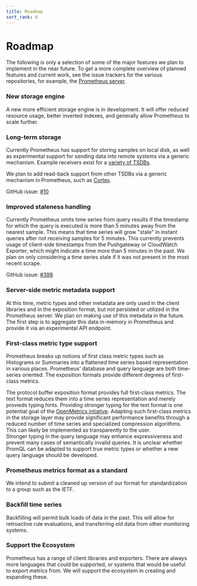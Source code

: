 ```yaml
---
title: Roadmap
sort_rank: 6
---
```


# Roadmap

The following is only a selection of some of the major features we plan to
implement in the near future. To get a more complete overview of planned
features and current work, see the issue trackers for the various repositories,
for example, the [Prometheus
server](https://github.com/prometheus/prometheus/issues).

### New storage engine

A new more efficient storage engine is in development. It will offer reduced
resource usage, better inverted indexes, and generally allow Prometheus to
scale further.

### Long-term storage

Currently Prometheus has support for storing samples on local disk, as well as
experimental support for sending data into remote systems via a generic mechanism.
Example receivers exist for a [variety of TSDBs](https://github.com/prometheus/prometheus/tree/master/documentation/examples/remote_storage).

We plan to add read-back support from other TSDBs via a generic mechanism in Prometheus,
such as [Cortex](https://github.com/weaveworks/cortex).

GitHub issue: [#10](https://github.com/prometheus/prometheus/issues/10)

### Improved staleness handling

Currently Prometheus omits time series from query results if the timestamp for
which the query is executed is more than 5 minutes away from the nearest
sample. This means that time series will grow "stale" in instant queries after
not receiving samples for 5 minutes. This currently prevents usage of
client-side timestamps from the Pushgateway or CloudWatch Exporter, which might
indicate a time more than 5 minutes in the past. We plan on only considering a
time series stale if it was not present in the most recent scrape.

GitHub issue: [#398](https://github.com/prometheus/prometheus/issues/398)

### Server-side metric metadata support

At this time, metric types and other metadata are only used in the
client libraries and in the exposition format, but not persisted or
utilized in the Prometheus server. We plan on making use of this
metadata in the future. The first step is to aggregate this data in-memory
in Prometheus and provide it via an experimental API endpoint.

### First-class metric type support

Prometheus breaks up notions of first class metric types such as Histograms or Summaries
into a flattened time series based representation in various places. Prometheus' database
and query language are both time-series oriented. The exposition formats provide different
degrees of first-class metrics.
  
The protocol buffer exposition format provides full first-class metrics. The text format
reduces them into a time series representation and merely provieds typing hints. Providing
stronger typing for the text format is one potential goal of the [OpenMetrics intiative](https://github.com/RichiH/OpenMetrics).
Adapting such first-class metrics in the storage layer may provide significant performance
benefits through a reduced number of time series and specialized compression algorithms.
This can likely be implemented as transparently to the user.  
Stronger typing in the query language may enhance expressiveness and prevent many cases of
semantically invalid queries. It is unclear whether PromQL can be adapted to
support true metric types or whether a new query language should be developed.

### Prometheus metrics format as a standard

We intend to submit a cleaned up version of our format for standardization
to a group such as the IETF.

### Backfill time series

Backfilling will permit bulk loads of data in the past. This will allow for
retroactive rule evaluations, and transferring old data from other monitoring
systems.

### Support the Ecosystem

Prometheus has a range of client libraries and exporters. There are always more
languages that could be supported, or systems that would be useful to export
metrics from. We will support the ecosystem in creating and expanding these.
